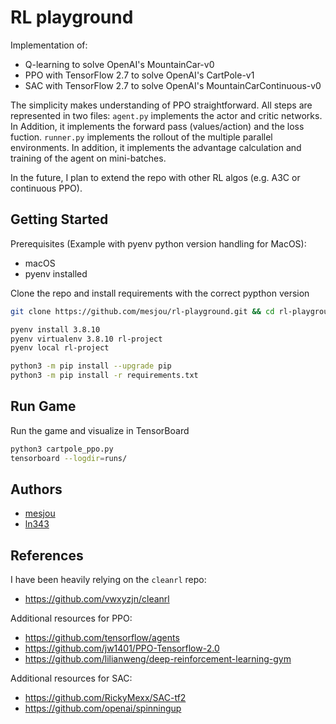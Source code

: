 # RL playground

Implementation of:
- Q-learning to solve OpenAI's MountainCar-v0
- PPO with TensorFlow 2.7 to solve OpenAI's CartPole-v1
- SAC with TensorFlow 2.7 to solve OpenAI's MountainCarContinuous-v0

The simplicity makes understanding of PPO straightforward.
All steps are represented in two files:
`agent.py` implements the actor and critic networks.
In Addition, it implements the forward pass (values/action) and the loss fuction.
`runner.py` implements the rollout of the multiple parallel environments.
In addition, it implements the advantage calculation and training of the agent on mini-batches.

In the future, I plan to extend the repo with other RL algos (e.g. A3C or continuous PPO).

## Getting Started

Prerequisites (Example with pyenv python version handling for MacOS):

* macOS
* pyenv installed

Clone the repo and install requirements with the correct pypthon version
```bash
git clone https://github.com/mesjou/rl-playground.git && cd rl-playground

pyenv install 3.8.10
pyenv virtualenv 3.8.10 rl-project
pyenv local rl-project

python3 -m pip install --upgrade pip
python3 -m pip install -r requirements.txt
```

## Run Game

Run the game and visualize in TensorBoard
```bash
python3 cartpole_ppo.py
tensorboard --logdir=runs/
```

## Authors

- [mesjou](https://github.com/mesjou)
- [ln343](https://github.com/ln343)

## References

I have been heavily relying on the `cleanrl` repo:
* https://github.com/vwxyzjn/cleanrl

Additional resources for PPO:
* https://github.com/tensorflow/agents
* https://github.com/jw1401/PPO-Tensorflow-2.0
* https://github.com/lilianweng/deep-reinforcement-learning-gym

Additional resources for SAC:
* https://github.com/RickyMexx/SAC-tf2
* https://github.com/openai/spinningup
